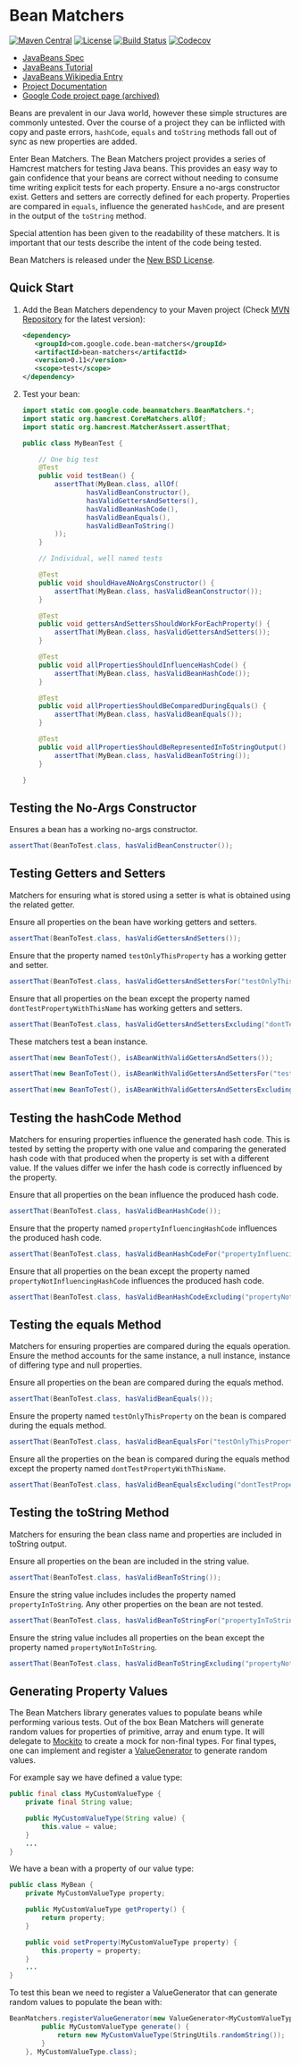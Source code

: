 Bean Matchers
=============

[![Maven Central](https://img.shields.io/maven-central/v/com.google.code.bean-matchers/bean-matchers.svg)](http://search.maven.org/#search%7Cgav%7C1%7Cg%3A%22com.google.code.bean-matchers%22%20AND%20a%3A%22bean-matchers%22)
[![License](https://img.shields.io/github/license/orien/bean-matchers.svg)](https://github.com/orien/bean-matchers/blob/master/LICENSE)
[![Build Status](https://img.shields.io/travis/orien/bean-matchers/master.svg)](https://travis-ci.org/orien/bean-matchers)
[![Codecov](https://img.shields.io/codecov/c/github/orien/bean-matchers.svg)](https://codecov.io/gh/orien/bean-matchers)

* [JavaBeans Spec](http://www.oracle.com/technetwork/java/javase/documentation/spec-136004.html)
* [JavaBeans Tutorial](http://docs.oracle.com/javase/tutorial/javabeans/)
* [JavaBeans Wikipedia Entry](http://en.wikipedia.org/wiki/JavaBeans)
* [Project Documentation](http://orien.io/bean-matchers/)
* [Google Code project page (archived)](https://code.google.com/archive/p/bean-matchers/)

Beans are prevalent in our Java world, however these simple structures are commonly
untested. Over the course of a project they can be inflicted with copy and paste errors,
`hashCode`, `equals` and `toString` methods fall out of sync as new properties are added.

Enter Bean Matchers. The Bean Matchers project provides a series of Hamcrest matchers for
testing Java beans. This provides an easy way to gain confidence that your beans are
correct without needing to consume time writing explicit tests for each property. Ensure
a no-args constructor exist. Getters and setters are correctly defined for each property.
Properties are compared in `equals`, influence the generated `hashCode`, and are present
in the output of the `toString` method.

Special attention has been given to the readability of these matchers. It is important
that our tests describe the intent of the code being tested.

Bean Matchers is released under the [New BSD License](http://opensource.org/licenses/BSD-3-Clause).

Quick Start
-----------

1. Add the Bean Matchers dependency to your Maven project
   (Check [MVN Repository](http://mvnrepository.com/artifact/com.google.code.bean-matchers/bean-matchers)
   for the latest version):

   ```xml
   <dependency>
      <groupId>com.google.code.bean-matchers</groupId>
      <artifactId>bean-matchers</artifactId>
      <version>0.11</version>
      <scope>test</scope>
   </dependency>
   ```

2. Test your bean:

   ```java
   import static com.google.code.beanmatchers.BeanMatchers.*;
   import static org.hamcrest.CoreMatchers.allOf;
   import static org.hamcrest.MatcherAssert.assertThat;

   public class MyBeanTest {

       // One big test
       @Test
       public void testBean() {
           assertThat(MyBean.class, allOf(
                   hasValidBeanConstructor(),
                   hasValidGettersAndSetters(),
                   hasValidBeanHashCode(),
                   hasValidBeanEquals(),
                   hasValidBeanToString()
           ));
       }

       // Individual, well named tests

       @Test
       public void shouldHaveANoArgsConstructor() {
           assertThat(MyBean.class, hasValidBeanConstructor());
       }

       @Test
       public void gettersAndSettersShouldWorkForEachProperty() {
           assertThat(MyBean.class, hasValidGettersAndSetters());
       }

       @Test
       public void allPropertiesShouldInfluenceHashCode() {
           assertThat(MyBean.class, hasValidBeanHashCode());
       }

       @Test
       public void allPropertiesShouldBeComparedDuringEquals() {
           assertThat(MyBean.class, hasValidBeanEquals());
       }

       @Test
       public void allPropertiesShouldBeRepresentedInToStringOutput() {
           assertThat(MyBean.class, hasValidBeanToString());
       }

   }
   ```

Testing the No-Args Constructor
-------------------------------

Ensures a bean has a working no-args constructor.
```java
assertThat(BeanToTest.class, hasValidBeanConstructor());
```

Testing Getters and Setters
---------------------------

Matchers for ensuring what is stored using a setter is what is obtained using the related getter.

Ensure all properties on the bean have working getters and setters.
```java
assertThat(BeanToTest.class, hasValidGettersAndSetters());
```

Ensure that the property named `testOnlyThisProperty` has a working getter and setter.
```java
assertThat(BeanToTest.class, hasValidGettersAndSettersFor("testOnlyThisProperty"));
```

Ensure that all properties on the bean except the property named `dontTestPropertyWithThisName` has working getters and setters.
```java
assertThat(BeanToTest.class, hasValidGettersAndSettersExcluding("dontTestPropertyWithThisName"));
```

These matchers test a bean instance.
```java
assertThat(new BeanToTest(), isABeanWithValidGettersAndSetters());

assertThat(new BeanToTest(), isABeanWithValidGettersAndSettersFor("testOnlyThisProperty"));

assertThat(new BeanToTest(), isABeanWithValidGettersAndSettersExcluding("dontTestPropertyWithThisName"));
```

Testing the hashCode Method
---------------------------

Matchers for ensuring properties influence the generated hash code. This is tested by setting the property with one value and comparing the generated hash code with that produced when the property is set with a different value. If the values differ we infer the hash code is correctly influenced by the property.

Ensure that all properties on the bean influence the produced hash code.
```java
assertThat(BeanToTest.class, hasValidBeanHashCode());
```

Ensure that the property named `propertyInfluencingHashCode` influences the produced hash code.
```java
assertThat(BeanToTest.class, hasValidBeanHashCodeFor("propertyInfluencingHashCode"));
```

Ensure that all properties on the bean except the property named `propertyNotInfluencingHashCode` influences the produced hash code.
```java
assertThat(BeanToTest.class, hasValidBeanHashCodeExcluding("propertyNotInfluencingHashCode"));
```

Testing the equals Method
-------------------------

Matchers for ensuring properties are compared during the equals operation. Ensure the method accounts for the same instance, a null instance, instance of differing type and null properties.

Ensure all properties on the bean are compared during the equals method.
```java
assertThat(BeanToTest.class, hasValidBeanEquals());
```

Ensure the property named `testOnlyThisProperty` on the bean is compared during the equals method.
```java
assertThat(BeanToTest.class, hasValidBeanEqualsFor("testOnlyThisProperty"));
```

Ensure all the properties on the bean is compared during the equals method except the property named `dontTestPropertyWithThisName`.
```java
assertThat(BeanToTest.class, hasValidBeanEqualsExcluding("dontTestPropertyWithThisName"));
```

Testing the toString Method
---------------------------

Matchers for ensuring the bean class name and properties are included in toString output.

Ensure all properties on the bean are included in the string value.
```java
assertThat(BeanToTest.class, hasValidBeanToString());
```

Ensure the string value includes includes the property named `propertyInToString`. Any other properties on the bean are not tested.
```java
assertThat(BeanToTest.class, hasValidBeanToStringFor("propertyInToString"));
```

Ensure the string value includes all properties on the bean except the property named `propertyNotInToString`.
```java
assertThat(BeanToTest.class, hasValidBeanToStringExcluding("propertyNotInToString"));
```

Generating Property Values
--------------------------

The Bean Matchers library generates values to populate beans while performing various tests. Out of the box Bean Matchers will generate random values for properties of primitive, array and enum type. It will delegate to [Mockito](http://mockito.org) to create a mock for non-final types. For final types, one can implement and register a [ValueGenerator](https://github.com/orien/bean-matchers/blob/master/src/main/java/com/google/code/beanmatchers/ValueGenerator.java) to generate random values.

For example say we have defined a value type:
```java
public final class MyCustomValueType {
    private final String value;

    public MyCustomValueType(String value) {
        this.value = value;
    }
    ...
}
```

We have a bean with a property of our value type:
```java
public class MyBean {
    private MyCustomValueType property;

    public MyCustomValueType getProperty() {
        return property;
    }

    public void setProperty(MyCustomValueType property) {
        this.property = property;
    }
    ...
}
```

To test this bean we need to register a ValueGenerator that can generate random values to populate the bean with:
```java
BeanMatchers.registerValueGenerator(new ValueGenerator<MyCustomValueType>() {
        public MyCustomValueType generate() {
            return new MyCustomValueType(StringUtils.randomString());
        }
    }, MyCustomValueType.class);
```

